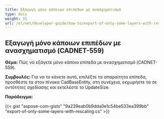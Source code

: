 ```yaml
---
title: Εξαγωγή μόνο κάποιων επιπέδων με ανασχηματισμό
type: docs
weight: 31
url: /el/net/developer-guide/how-to/export-of-only-some-layers-with-rescaling/
---
```


## **Εξαγωγή μόνο κάποιων επιπέδων με ανασχηματισμό (CADNET-559)**

**Θέμα:** Πώς να εξάγετε μόνο κάποια επίπεδα με ανασχηματισμό (CADNET-559).

**Συμβουλές:** Για να το κάνετε αυτό, επιλέξτε τα απαραίτητα επίπεδα, προσθέστε τα στον πίνακα CadBaseEntity, στη συνέχεια, εκχωρήστε τα σε οντότητες σχεδίασης και εκτελέστε το UpdateSize.

**Παράδειγμα:**

{{< gist "aspose-com-gists" "9a239eab0b9dda0e1c54be533ea399bb" "export-of-only-some-layers-with-rescaling.cs" >}}
